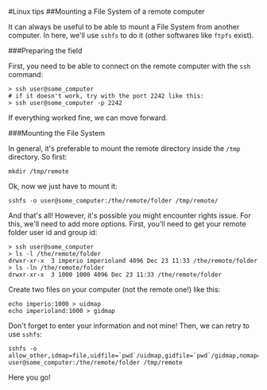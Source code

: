 #Linux tips
##Mounting a File System of a remote computer

It can always be useful to be able to mount a File System from another computer. In here, we'll use `sshfs` to do it (other softwares like `ftpfs` exist).

###Preparing the field

First, you need to be able to connect on the remote computer with the `ssh` command:

```Shell
> ssh user@some_computer
# if it doesn't work, try with the port 2242 like this:
> ssh user@some_computer -p 2242
```

If everything worked fine, we can move forward.

###Mounting the File System

In general, it's preferable to mount the remote directory inside the `/tmp` directory. So first:

```Shell
mkdir /tmp/remote
```

Ok, now we just have to mount it:

```Shell
sshfs -o user@some_computer:/the/remote/folder /tmp/remote/
```

And that's all! However, it's possible you might encounter rights issue. For this, we'll need to add more options. First, you'll need to get your remote folder user id and group id:

```Shell
> ssh user@some_computer
> ls -l /the/remote/folder
drwxr-xr-x  3 imperio imperioland 4096 Dec 23 11:33 /the/remote/folder
> ls -ln /the/remote/folder
drwxr-xr-x  3 1000 1000 4096 Dec 23 11:33 /the/remote/folder
```

Create two files on your computer (not the remote one!) like this:

```Shell
echo imperio:1000 > uidmap
echo imperioland:1000 > gidmap
```

Don't forget to enter your information and not mine! Then, we can retry to use `sshfs`:

```Shell
sshfs -o allow_other,idmap=file,uidfile=`pwd`/uidmap,gidfile=`pwd`/gidmap,nomap=ignore user@some_computer:/the/remote/folder /tmp/remote
```

Here you go!
